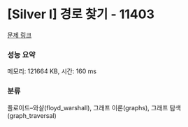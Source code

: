# [Silver I] 경로 찾기 - 11403 

[문제 링크](https://www.acmicpc.net/problem/11403) 

### 성능 요약

메모리: 121664 KB, 시간: 160 ms

### 분류

플로이드–와샬(floyd_warshall), 그래프 이론(graphs), 그래프 탐색(graph_traversal)

